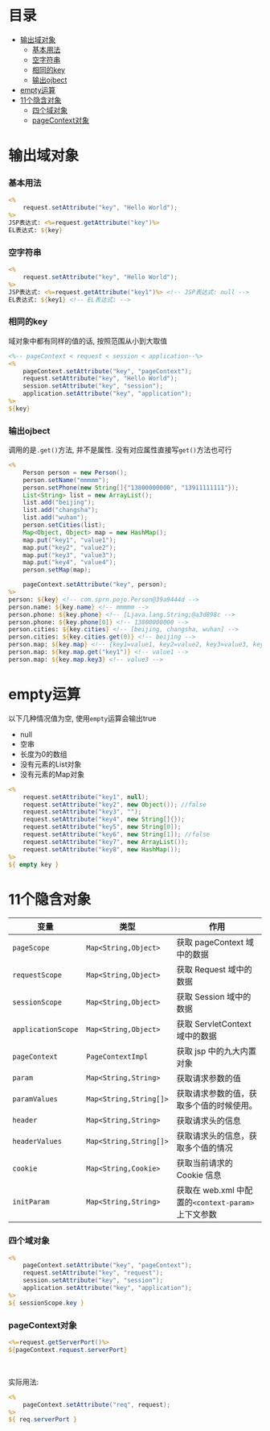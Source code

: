 # 目录
- [输出域对象](#输出域对象)
    - [基本用法](#基本用法)
    - [空字符串](#空字符串)
    - [相同的key](#相同的key)
    - [输出ojbect](#输出ojbect)
- [empty运算](#empty运算)
- [11个隐含对象](#11个隐含对象)
    - [四个域对象](#四个域对象)
    - [pageContext对象](#pagecontext对象)



<!-- = = = = = = = = = = = = = = = = = = = = = = = = = = = = = = = = = = = = = = = = = = = = = = = = = = = = = = = = = = = = -->
<!-- = = = = = = = = = = = = = = = = = = = = = = = = = = = = = = = = = = = = = = = = = = = = = = = = = = = = = = = = = = = = -->



# 输出域对象
### 基本用法
```jsp
<%
    request.setAttribute("key", "Hello World");
%>
JSP表达式: <%=request.getAttribute("key")%>
EL表达式: ${key}
```

### 空字符串  
```jsp
<%
    request.setAttribute("key", "Hello World");
%>
JSP表达式: <%=request.getAttribute("key1")%> <!-- JSP表达式: null -->
EL表达式: ${key1} <!-- EL表达式: -->
```

### 相同的key
域对象中都有同样的值的话, 按照范围从小到大取值  
```jsp
<%-- pageContext < request < session < application--%>
<%
    pageContext.setAttribute("key", "pageContext");
    request.setAttribute("key", "Hello World");
    session.setAttribute("key", "session");
    application.setAttribute("key", "application");
%>
${key}
```

### 输出ojbect
调用的是`.get()`方法, 并不是属性. 没有对应属性直接写`get()`方法也可行  
```jsp
<%
    Person person = new Person();
    person.setName("mmmmm");
    person.setPhone(new String[]{"13800000000", "13911111111"});
    List<String> list = new ArrayList();
    list.add("beijing");
    list.add("changsha");
    list.add("wuhan");
    person.setCities(list);
    Map<Object, Object> map = new HashMap();
    map.put("key1", "value1");
    map.put("key2", "value2");
    map.put("key3", "value3");
    map.put("key4", "value4");
    person.setMap(map);

    pageContext.setAttribute("key", person);
%>
person: ${key} <!-- com.sprn.pojo.Person@39a9444d -->
person.name: ${key.name} <!-- mmmmm -->
person.phone: ${key.phone} <!-- [Ljava.lang.String;@a3d898c -->
person.phone: ${key.phone[0]} <!-- 13800000000 -->
person.cities: ${key.cities} <!-- [beijing, changsha, wuhan] -->
person.cities: ${key.cities.get(0)} <!-- beijing -->
person.map: ${key.map} <!-- {key1=value1, key2=value2, key3=value3, key4=value4} -->
person.map: ${key.map.get("key1")} <!-- value1 -->
person.map: ${key.map.key3} <!-- value3 -->
````



<!-- = = = = = = = = = = = = = = = = = = = = = = = = = = = = = = = = = = = = = = = = = = = = = = = = = = = = = = = = = = = = -->
<!-- = = = = = = = = = = = = = = = = = = = = = = = = = = = = = = = = = = = = = = = = = = = = = = = = = = = = = = = = = = = = -->



# empty运算
以下几种情况值为空, 使用`empty`运算会输出true  
* null
* 空串
* 长度为0的数组
* 没有元素的List对象
* 没有元素的Map对象

```jsp
<%
    request.setAttribute("key1", null);
    request.setAttribute("key2", new Object()); //false
    request.setAttribute("key3", "");
    request.setAttribute("key4", new String[]{});
    request.setAttribute("key5", new String[0]);
    request.setAttribute("key6", new String[1]); //false
    request.setAttribute("key7", new ArrayList());
    request.setAttribute("key8", new HashMap());
%>
${ empty key }
```



<!-- = = = = = = = = = = = = = = = = = = = = = = = = = = = = = = = = = = = = = = = = = = = = = = = = = = = = = = = = = = = = -->
<!-- = = = = = = = = = = = = = = = = = = = = = = = = = = = = = = = = = = = = = = = = = = = = = = = = = = = = = = = = = = = = -->



# 11个隐含对象

变量               | 类型                   | 作用
------------------ | ---------------------- | -----
`pageScope`        | `Map<String,Object>`   | 获取 pageContext 域中的数据
`requestScope`     | `Map<String,Object>`   | 获取 Request 域中的数据
`sessionScope`     | `Map<String,Object>`   | 获取 Session 域中的数据
`applicationScope` | `Map<String,Object>`   | 获取 ServletContext 域中的数据
`pageContext`      | `PageContextImpl`      | 获取 jsp 中的九大内置对象
`param`            | `Map<String,String>`   | 获取请求参数的值
`paramValues`      | `Map<String,String[]>` | 获取请求参数的值，获取多个值的时候使用。
`header`           | `Map<String,String>`   | 获取请求头的信息
`headerValues`     | `Map<String,String[]>` | 获取请求头的信息，获取多个值的情况
`cookie`           | `Map<String,Cookie>`   | 获取当前请求的 Cookie 信息
`initParam`        | `Map<String,String>`   | 获取在 web.xml 中配置的`<context-param>`上下文参数

### 四个域对象
```jsp
<%
    pageContext.setAttribute("key", "pageContext");
    request.setAttribute("key", "request");
    session.setAttribute("key", "session");
    application.setAttribute("key", "application");
%>
${ sessionScope.key }
```

### pageContext对象
```jsp
<%=request.getServerPort()%>
${pageContext.request.serverPort}
```

<br>

实际用法:  
```jsp
<%
    pageContext.setAttribute("req", request);
%>
${ req.serverPort }
```
